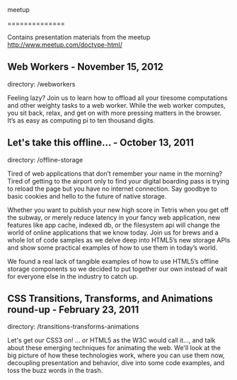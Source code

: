 <!doctype html> meetup
==============

Contains presentation materials from the <!doctype html> meetup
http://www.meetup.com/doctype-html/


Web Workers - November 15, 2012
-------------
directory: /webworkers

Feeling lazy?  Join us to learn how to offload all your tiresome computations and 
other weighty tasks to a web worker.  While the web worker computes, you sit back, 
relax, and get on with more pressing matters in the browser.  It’s as easy as 
computing pi to ten thousand digits.


Let's take this offline... - October 13, 2011
-------------
directory: /offline-storage

Tired of web applications that don’t remember your name in the morning? Tired of
getting to the airport only to find your digital boarding pass is trying to reload 
the page but you have no internet connection. Say goodbye to basic cookies and hello 
to the future of native storage.

Whether you want to publish your new high score in Tetris when you get off the 
subway, or merely reduce latency in your fancy web application, new features 
like app cache, indexed db, or the filesystem api will change the world of online 
applications that we know today. Join us for brews and a whole lot of code 
samples as we delve deep into HTML5’s new storage APIs and show some practical 
examples of how to use them in today’s world.

We found a real lack of tangible examples of how to use HTML5’s offline storage 
components so we decided to put together our own instead of wait for everyone 
else in the industry to catch up. 


CSS Transitions, Transforms, and Animations round-up - February 23, 2011
-------------
directory: /transitions-transforms-animations

Let's get our CSS3 on! ... or HTML5 as the W3C would call it..., and talk 
about these emerging techniques for animating the web. We'll look at the big picture of 
how these technologies work, where you can use them now, decoupling presentation and 
behavior, dive into some code examples, and toss the buzz words in the trash. 
